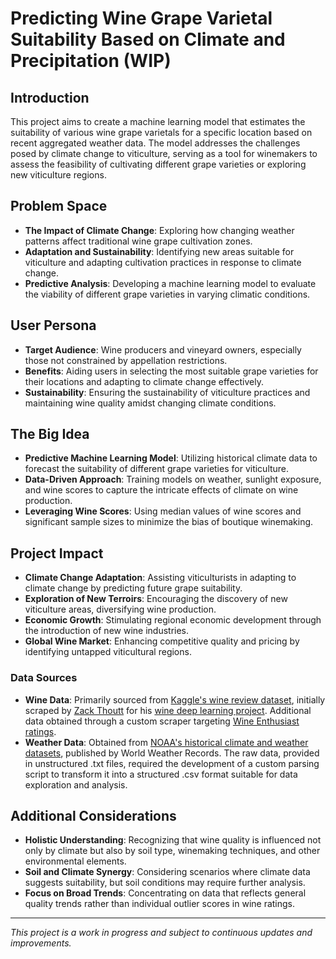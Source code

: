 # Predicting Wine Grape Varietal Suitability Based on Climate and Precipitation (WIP)

## Introduction

This project aims to create a machine learning model that estimates the suitability of various wine grape varietals for a specific location based on recent aggregated weather data. The model addresses the challenges posed by climate change to viticulture, serving as a tool for winemakers to assess the feasibility of cultivating different grape varieties or exploring new viticulture regions.

## Problem Space

- **The Impact of Climate Change**: Exploring how changing weather patterns affect traditional wine grape cultivation zones.
- **Adaptation and Sustainability**: Identifying new areas suitable for viticulture and adapting cultivation practices in response to climate change.
- **Predictive Analysis**: Developing a machine learning model to evaluate the viability of different grape varieties in varying climatic conditions.

## User Persona

- **Target Audience**: Wine producers and vineyard owners, especially those not constrained by appellation restrictions.
- **Benefits**: Aiding users in selecting the most suitable grape varieties for their locations and adapting to climate change effectively.
- **Sustainability**: Ensuring the sustainability of viticulture practices and maintaining wine quality amidst changing climate conditions.

## The Big Idea

- **Predictive Machine Learning Model**: Utilizing historical climate data to forecast the suitability of different grape varieties for viticulture.
- **Data-Driven Approach**: Training models on weather, sunlight exposure, and wine scores to capture the intricate effects of climate on wine production.
- **Leveraging Wine Scores**: Using median values of wine scores and significant sample sizes to minimize the bias of boutique winemaking.

## Project Impact

- **Climate Change Adaptation**: Assisting viticulturists in adapting to climate change by predicting future grape suitability.
- **Exploration of New Terroirs**: Encouraging the discovery of new viticulture areas, diversifying wine production.
- **Economic Growth**: Stimulating regional economic development through the introduction of new wine industries.
- **Global Wine Market**: Enhancing competitive quality and pricing by identifying untapped viticultural regions.

### Data Sources

- **Wine Data**: Primarily sourced from [Kaggle's wine review dataset](https://www.kaggle.com/datasets/zynicide/wine-reviews), initially scraped by [Zack Thoutt](https://github.com/zackthoutt) for his [wine deep learning project](https://github.com/zackthoutt/wine-deep-learning). Additional data obtained through a custom scraper targeting [Wine Enthusiast ratings](https://www.wineenthusiast.com/?s=&search_type=ratings&drink_type=wine).
- **Weather Data**: Obtained from [NOAA's historical climate and weather datasets](https://www.ncei.noaa.gov/products/world-weather-records), published by World Weather Records. The raw data, provided in unstructured .txt files, required the development of a custom parsing script to transform it into a structured .csv format suitable for data exploration and analysis.

## Additional Considerations

- **Holistic Understanding**: Recognizing that wine quality is influenced not only by climate but also by soil type, winemaking techniques, and other environmental elements.
- **Soil and Climate Synergy**: Considering scenarios where climate data suggests suitability, but soil conditions may require further analysis.
- **Focus on Broad Trends**: Concentrating on data that reflects general quality trends rather than individual outlier scores in wine ratings.

---
*This project is a work in progress and subject to continuous updates and improvements.*
